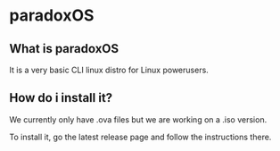 # paradoxOS

## What is paradoxOS
It is a very basic CLI linux distro for Linux powerusers.

## How do i install it?
We currently only have .ova files but we are working on a .iso version.

To install it, go the latest release page and follow the instructions there.
